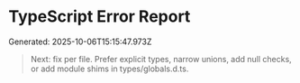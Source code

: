 # TypeScript Error Report

Generated: 2025-10-06T15:15:47.973Z


> Next: fix per file. Prefer explicit types, narrow unions, add null checks, or add module shims in types/globals.d.ts.
